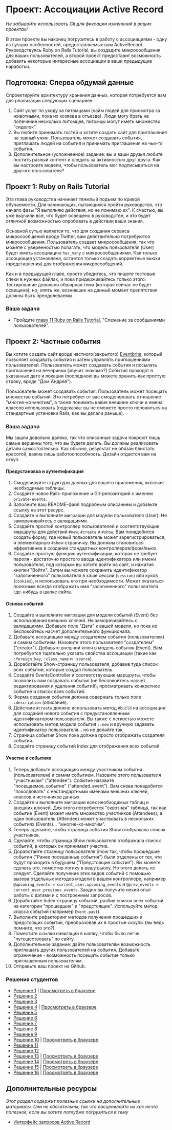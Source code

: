 # Проект: Ассоциации Active Record

*Не забывайте использовать Git для фиксации изменений в ваших проектах!*

В этом проекте вы наконец погрузитесь в работу с ассоциациями - одну из лучших особенностей, предоставляемых вам ActiveRecord. Руководствуясь Ruby on Rails Tutorial, вы создадите микросообщения для ваших пользователей, а второй проект предоставит возможность добавить некоторые интересные ассоциации в ваши предыдущие наработки.

## Подготовка: Сперва обдумай данные

Спроектируйте архитектуру хранения данных, которая потребуется вам для реализации следующих сценариев:

1. Сайт услуг по уходу за питомцами (найм людей для присмотра за животными, пока их хозяева в отъезде). Люди могу брать на попечение несколько питомцев, питомцы могут иметь множество "сиделок".
2. Вы любите принимать гостей и хотите создать сайт для приглашения на званый ужин. Пользователь может создавать события, приглашать людей на события и принимать приглашения на чьи-то события.
3. Дополнительное (усложненное) задание: вы и ваши друзья любите постить разный контент и следить за активностью друг друга. Как вы настроите модели, чтобы пользователь мог подписываться на другого пользователя?

## Проект 1: Ruby on Rails Tutorial

Эта глава руководства начинает тяжелый подъем по кривой обучаемости. Для начинающих, пытающихся пройти руководство, это начало фазы "Я выполняю действия, но не понимаю их". К счастью, вы уже выучили все, что будет освещено в руководстве, и это будет отличной возможностью опробовать в действии ваши знания.

Основной сутью является то, что для создания сервиса микросообщений вроде Twitter, вам действительно потребуются микросообщения. Пользователь создает микросообщения, так что можете с уверенностью полагать, что модель пользователя (User) будет иметь ассоциацию `has_many` с микросообщениями. Как только ассоциация установлена, остается только создать корректные вьюхи (представления) для отображения микросообщений.

Как и в предыдущей главе, просто убедитесь, что пишете тестовые спеки в нужных файлах, и пока придерживайтесь только этого. Тестирование довольно обширная тема (которая сейчас не будет освещена), но, опять же, возникшие на данный момент препятствия должны быть преодолеваемы.

### Ваша задача

* Пройдите [главу 11 Ruby on Rails Tutorial](http://rails.method.kz/slezhenie_za_soobscheniyami_polzovatelei/README.html), "Слежение за сообщениями пользователей".

## Проект 2: Частные события

Вы хотите создать сайт вроде частного(закрытого) [Eventbrite](http://www.eventbrite.com), который позволяет создавать события и затем управлять приглашениями пользователей. Пользователь может создавать события и посылать приглашения на вечеринки (звучит знакомо?) События проходят в указанных дате и локации (последнюю вы можете хранить как простую строку, вроде "Дом Андрея").

Пользователь может создавать события. Пользователь может посещать множество событий. Это потребует от вас смоделировать отношение "многие-ко-многим", а также понимать какие внешние ключи и имена классов использовать (подсказка: вы не сможете просто положиться на стандартные установки Rails, как вы делали раньше).

### Ваша задача

Мы зашли довольно далеко, так что описанные задачи покроют лишь самые вершины того, что вы будете делать. Вы должны реализовать детали самостоятельно. Как обычно, результат не обязан блистать красотой, важна лишь работоспособность. Дизайн отдается вам на откуп.

#### Предустановка и аутентификация

1. Смоделируйте структуры данных для вашего приложения, включая необходимые таблицы.
2. Создайте новое Rails-приложение и Git-репозиторий с именем `private-events`.
3. Заполните ваш README-файл подробным описанием и добавьте ссылку на этот ресурс.
4. Создайте и выполните миграции для модели пользователя (User). Не заморачивайтесь с валидациями.
5. Создайте простой контроллер пользователей и соответствующие маршруты для действий `#new`, `#create` и `#show`. Вам понадобится создать форму, где новый пользователь может зарегистрироваться, и элементарную `#show`-страничку. Вы должны становиться эффективнее в создании стандартных контроллеров/форм/вьюх.
6. Создайте простую функцию аутентификации, которая не требует пароля - достаточно простого ввода идентификатора или имени пользователя, под которым вы хотите войти на сайт, и нажатия кнопки "Войти". Затем вы можете сохранить идентификатор "залогиненного" пользователя в хэше сессии (`session`) или куков (`cookies`), и использовать его при необходимости. Может оказаться полезным всегда отображать имя "залогиненного" пользователя где-нибудь в шапке сайта.

#### Основа событий

1. Создайте и выполните миграции для модели событий (Event) без использования внешних ключей. Не заморачивайтесь с валидациями. Добавьте поле "Дата" к вашей модели, но пока не беспокойтесь насчет дополнительного функционала.
2. Добавьте ассоциацию между создателем события (пользователем) и самим событием. Назовите этого пользователя "создателем" ("creator"). Добавьте внешний ключ в модель события (Event). Вам потребуется тщательно указать свойства ассоциации (такие как `:foreign_key`, `:class_name` и `:source`).
3. Доработайте Show-страницу пользователя, добавив туда список всех событий, которые создал пользователь.
4. Создайте EventsController и соответствующие маршруты, чтобы позволить вам создавать события (не беспокойтесь насчет редактирования и удаления событий), просматривать конкретное событие и список всех событий.
5. Форма создания события должна содержать только поле `:description` (описание).
6. Действие `#create` должно использовать метод `#build` на ассоциации для создания нового события с предустановленным идентификатором пользователя. Вы также с легкостью можете использовать метод модели события `::new` и вручную задавать идентификатор пользователя... но не делайте так.
7. Страница события Show пока должна просто отображать создателя события.
8. Создайте страницу событий Index для отображения всех событий.

#### Участие в событиях

1. Теперь добавьте ассоциацию между участником события (пользователем) и самим событием. Назовите этого пользователя "участником" ("attendee"). Событие назовите "посещаемое_событие" ("attended_event"). Вам снова понадобится "поколдовать" с нестандартными именами внешних ключей, классов и источников данных.
2. Создайте и выполните миграции всех необходимых таблиц и внешних ключей. Для этого потребуется "сквозная" таблица, так как событие (Event) может иметь множество участников (Attendees), а один пользователь (Attendee) может участвовать в нескольких событиях (Events)... "многие-ко-многим".
3. Теперь сделайте, чтобы страница события Show отображала список участников.
4. Сделайте, чтобы страница Show пользователя отображала список событий, в которых он принимает участие.
5. Доработайте страницу пользователя Show так, чтобы прошедшие события ("Ранее посещенные события") были отделены от тех, что будут проходить в будущем ("Предстоящие события"). Вы можете сделать это, поместив логику в вашу вьюху. Но этого делать не следует. Сделайте получение этих видов событий с помощью вызова отдельных методов модели в вашем контроллере, например `@upcoming_events = current_user.upcoming_events` и `@prev_events = current_user.previous_events`. Заодно вы получите некий опыт работы с датами и с построением запросов.
6. Доработайте Index-страницу событий, разбив список всех событий на категории "прошедшие" и "предстоящие". Используйте метод класса событий (например `Event.past`).
7. Выполните рефакторинг методов получения прошедших и предстоящих событий, преобразовав их в простые скоупы (вы ведь помните, что это?).
8. Поместите ссылки навигации в шапку, чтобы было легче "путешествовать" по сайту.
9. Дополнительное задание: дайте пользователям возможность приглашать других пользователей на события. Добавьте ограничение - возможность посещать событие только приглашенным пользователям.
10. Отправьте ваш проект на Github.

### Решения студентов

* [Решение 1](https://github.com/Jberczel/private_events) | [Просмотреть в браузере](http://privent.herokuapp.com/)
* [Решение 2](https://github.com/donaldali/odin-rails/tree/master/private-events)
* [Решение 3](https://github.com/tim5046/projectOdin/tree/master/Rails/private-events/private-events)
* [Решение 4](https://github.com/N19270/private-events) | [Просмотреть в браузере](http://private-events.herokuapp.com/)
* [Решение 5](https://github.com/imousterian/OdinProject/tree/master/Project3_EventBrite/private-events)
* [Решение 6](https://github.com/craftykate/odin-project/tree/master/Chapter_04-Advanced_Rails/private_events)
* [Решение 7](https://github.com/thomasjnoe/private-events)
* [Решение 8](https://github.com/viparthasarathy/private-events)
* [Решение 9](https://github.com/Rodic/private-events)
* [Решение 10](https://github.com/viparthasarathy/private-events) | [Просмотреть в браузере](https://fierce-headland-7201.herokuapp.com/)
* [Решение 11](https://github.com/fo0man/private-events)
* [Решение 12](https://github.com/dstodolny/private-events)
* [Решение 13](https://github.com/KevinMulhern/private_events) | [Просмотреть в браузере](https://privateevents.herokuapp.com/)
* [Решение 14](https://github.com/AtActionPark/odin_private_event) | [Просмотреть в браузере](https://afternoon-citadel-2578.herokuapp.com/)
* [Решение 15](https://github.com/antrix1/PrivateEvents) | [Просмотреть в браузере](https://calm-refuge-3455.herokuapp.com/)
* [Решение 16](https://github.com/dchen71/private-events) | [Просмотреть в браузере](http://ronchon-moliere-6251.herokuapp.com/)


## Дополнительные ресурсы

*Этот раздел содержит полезные ссылки на дополнительные материалы. Они не обязательны, так что расценивайте их как нечто полезное, если вы хотите поглубже погрузиться в тему*


* [Интерфейс запросов Active Record](http://rusrails.ru/active-record-query-interface)
